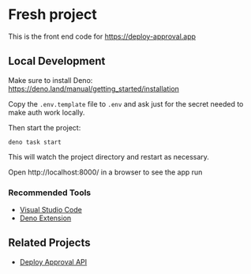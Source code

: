 # Fresh project

This is the front end code for https://deploy-approval.app

## Local Development

Make sure to install Deno: https://deno.land/manual/getting_started/installation

Copy the `.env.template` file to `.env` and ask just for the secret needed to
make auth work locally.

Then start the project:

```
deno task start
```

This will watch the project directory and restart as necessary.

Open http://localhost:8000/ in a browser to see the app run

### Recommended Tools

- [Visual Studio Code](https://code.visualstudio.com/download)
- [Deno Extension](https://marketplace.visualstudio.com/items?itemName=denoland.vscode-deno)

## Related Projects

- [Deploy Approval API](https://github.com/justinmchase/deploy-approval-api)
